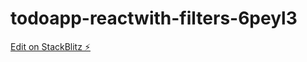 # todoapp-reactwith-filters-6peyl3

[Edit on StackBlitz ⚡️](https://stackblitz.com/edit/todoapp-reactwith-filters-6peyl3)